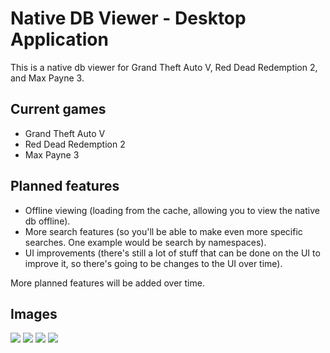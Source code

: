 # Native DB Viewer - Desktop Application
This is a native db viewer for Grand Theft Auto V, Red Dead Redemption 2, and Max Payne 3.

## Current games
- Grand Theft Auto V
- Red Dead Redemption 2
- Max Payne 3

## Planned features
- Offline viewing (loading from the cache, allowing you to view the native db offline).
- More search features (so you'll be able to make even more specific searches. One example would be search by namespaces).
- UI improvements (there's still a lot of stuff that can be done on the UI to improve it, so there's going to be changes to the UI over time).

More planned features will be added over time.

## Images
![](https://i.imgur.com/bNETB3f.jpg)
![](https://i.imgur.com/mcQzvlo.jpg)
![](https://i.imgur.com/uCIYMVG.jpg)
![](https://i.imgur.com/ck2b08C.jpg)
